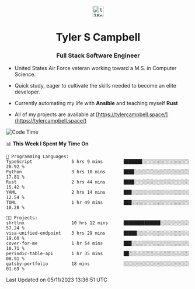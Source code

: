 <p align="center">
<a href="https://www.linkedin.com/in/t36campbell" target="blank"><img align="center" src="https://ik.imagekit.io/t36campbell/Portfolio/linkedin.png.original_m8bbGgPh6.png" alt="t36campbell" height="30" width="30" /></a>
</p>
<h1 align="center">Tyler S Campbell</h1>
<h3 align="center">Full Stack Software Engineer</h3>

* United States Air Force veteran working toward a M.S. in Computer Science.

* Quick study, eager to cultivate the skills needed to become an elite developer.

* Currently automating my life with **Ansible** and teaching myself **Rust**

* All of my projects are available at [https://tylercampbell.space/](https://tylercampbell.space/)

<!--START_SECTION:waka-->
![Code Time](http://img.shields.io/badge/Code%20Time-2%2C958%20hrs%2037%20mins-blue)

📊 **This Week I Spent My Time On** 

```text
💬 Programming Languages: 
TypeScript               5 hrs 9 mins        ███████░░░░░░░░░░░░░░░░░░   28.92 % 
Python                   3 hrs 10 mins       ████░░░░░░░░░░░░░░░░░░░░░   17.81 % 
Rust                     2 hrs 44 mins       ████░░░░░░░░░░░░░░░░░░░░░   15.42 % 
YAML                     2 hrs 14 mins       ███░░░░░░░░░░░░░░░░░░░░░░   12.54 % 
TOML                     1 hr 49 mins        ███░░░░░░░░░░░░░░░░░░░░░░   10.28 % 

🐱‍💻 Projects: 
shrtlnx                  10 hrs 12 mins      ██████████████░░░░░░░░░░░   57.24 % 
visa-unified-endpoint    3 hrs 29 mins       █████░░░░░░░░░░░░░░░░░░░░   19.60 % 
cover-for-me             1 hr 54 mins        ███░░░░░░░░░░░░░░░░░░░░░░   10.71 % 
periodic-table-api       1 hr 35 mins        ██░░░░░░░░░░░░░░░░░░░░░░░   08.91 % 
gatsby-portfolio         18 mins             ░░░░░░░░░░░░░░░░░░░░░░░░░   01.69 % 
```


 Last Updated on 05/11/2023 13:36:51 UTC
<!--END_SECTION:waka-->
